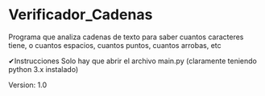 # Verificador_Cadenas

Programa que analiza cadenas de texto para saber cuantos caracteres tiene, o cuantos espacios, cuantos puntos, cuantos arrobas, etc

  ✔Instrucciones
Solo hay que abrir el archivo main.py (claramente teniendo python 3.x instalado)

Version: 1.0
